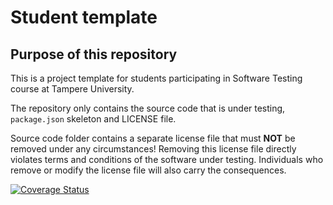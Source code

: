# Student template

## Purpose of this repository

This is a project template for students participating in Software Testing course
at Tampere University.

The repository only contains the source code that is under testing, `package.json` skeleton
and LICENSE file.

Source code folder contains a separate license file that must **NOT** be removed under any circumstances!
Removing this license file directly violates terms and conditions of the software under testing.
Individuals who remove or modify the license file will also carry the consequences.


[![Coverage Status](https://coveralls.io/repos/github/xmk0987/SoftwareTestingAssignment/badge.svg?branch=main)](https://coveralls.io/github/xmk0987/SoftwareTestingAssignment?branch=main)
